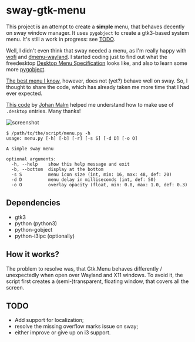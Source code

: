 # sway-gtk-menu
This project is an attempt to create a **simple** menu, that behaves decently on sway window manager. 
It uses `pygobject` to create a gtk3-based system menu. It's still a work in progress: 
see [TODO](https://github.com/nwg-piotr/sway-gtk-menu/tree/master#todo).

Well, I didn't even think that sway needed a menu, as I'm really happy with [wofi](https://hg.sr.ht/~scoopta/wofi) and 
[dmenu-wayland](https://github.com/nyyManni/dmenu-wayland). I started coding just to find out what the freedesktop 
[Desktop Menu Specification](https://specifications.freedesktop.org/menu-spec/latest) looks like, and also to learn some 
more [pygobject](https://pygobject.readthedocs.io/en/latest).

[The best menu I know](https://github.com/johanmalm/jgmenu), however, does not (yet?) behave well on sway. So, I thought
to share the code, which has already taken me more time that I had ever expected.

[This code](https://github.com/johanmalm/jgmenu/blob/master/contrib/pmenu/jgmenu-pmenu.py) by 
[Johan Malm](https://github.com/johanmalm) helped me understand how to make use of `.desktop` entries. Many thanks!

![screenshot](http://nwg.pl/Lychee/uploads/big/0d985b5db7bfd378c5b484562fd330cf.png)

```text
$ /path/to/the/script/menu.py -h
usage: menu.py [-h] [-b] [-r] [-s S] [-d D] [-o O]

A simple sway menu

optional arguments:
  -h, --help    show this help message and exit
  -b, --bottom  display at the bottom
  -s S          menu icon size (int, min: 16, max: 48, def: 20)
  -d D          menu delay in milliseconds (int, def: 50)
  -o O          overlay opacity (float, min: 0.0, max: 1.0, def: 0.3)
```

## Dependencies
- gtk3
- python (python3)
- python-gobject
- python-i3ipc (optionally)

## How it works?

The problem to resolve was, that Gtk.Menu behaves differently / unexpectedly when open over Wayland and X11 windows. 
To avoid it, the script first creates a (semi-)transparent, floating window, that covers all the screen.

## TODO
- Add support for localization;
- resolve the missing overflow marks issue on sway;
- either improve or give up on i3 support.
